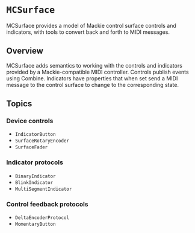 # ``MCSurface``

MCSurface provides a model of Mackie control surface controls and
indicators, with tools to convert back and forth to MIDI messages.

## Overview

MCSurface adds semantics to working with the controls and indicators
provided by a Mackie-compatible MIDI controller. Controls publish events
using Combine. Indicators have properties that when set send a MIDI message
to the control surface to change to the corresponding state.



## Topics

### Device controls

- ``IndicatorButton``
- ``SurfaceRotaryEncoder``
- ``SurfaceFader``

### Indicator protocols

- ``BinaryIndicator``
- ``BlinkIndicator``
- ``MultiSegmentIndicator``

### Control feedback protocols

- ``DeltaEncoderProtocol``
- ``MomentaryButton``

